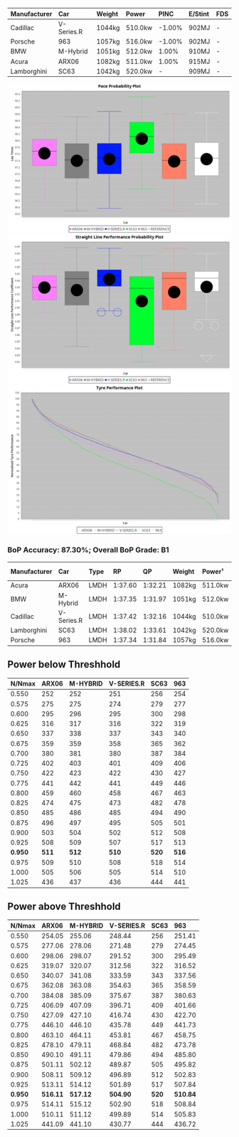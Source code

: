 | Manufacturer | Car        | Weight | Power   | PINC    | E/Stint | FDS     |
|:-|:-|:-|:-|:-|:-|:-|
| Cadillac     | V-Series.R | 1044kg | 510.0kw | -1.00%  | 902MJ   |    -    |
| Porsche      | 963        | 1057kg | 516.0kw | -1.00%  | 902MJ   |    -    |
| BMW          | M-Hybrid   | 1051kg | 512.0kw | 1.00%   | 910MJ   |    -    |
| Acura        | ARX06      | 1082kg | 511.0kw | 1.00%   | 915MJ   |    -    |
| Lamborghini  | SC63       | 1042kg | 520.0kw |    -    | 909MJ   |    -    |

![PACECHART](./IMG/ACOMETHOD.png)
![STRAIGHTLINEPERFORMANCECHART](./IMG/ACOMETHOD_sp.png)
![TYREPERFORMANCECHART](./IMG/ACOMETHOD_tw.png)

### BoP Accuracy: 87.30%; Overall BoP Grade: B1
| Manufacturer | Car        | Type | RP      | QP      | Weight | Power¹  | Threshhold | PINC    | Power²   | E/Stint | AVG Vmax  | FDS     | RDLC | L/Stint | BOP-Grade | Model Accuracy | Model Points | Match% | SimDiff |
|:-|:-|:-|:-|:-|:-|:-|:-|:-|:-|:-|:-|:-|:-|:-|:-|:-|:-|:-|:-|
| Acura        | ARX06      | LMDH | 1:37.60 | 1:32.21 | 1082kg | 511.0kw | 210.0kph   | 1.00%   | 516.10kw |  915MJ  | 307.11kph |    -    | 0.99 | 29      | +B2       | 100.00%        | 996          | 81.11% | -0.02   |
| BMW          | M-Hybrid   | LMDH | 1:37.35 | 1:31.97 | 1051kg | 512.0kw | 210.0kph   | 1.00%   | 517.10kw |  910MJ  | 308.20kph |    -    | 1.02 | 29      | -A2       | 100.00%        | 3339         | 91.05% | +0.34   |
| Cadillac     | V-Series.R | LMDH | 1:37.42 | 1:32.16 | 1044kg | 510.0kw | 210.0kph   | -1.00%  | 504.90kw |  902MJ  | 308.79kph |    -    | 1.03 | 29      | ~A1       | 99.56%         | 5841         | 97.54% | -0.19   |
| Lamborghini  | SC63       | LMDH | 1:38.02 | 1:33.61 | 1042kg | 520.0kw | 210.0kph   |    -    | 520.00kw |  909MJ  | 306.47kph |    -    | 1.06 | 30      | +C2       | 100.00%        | 784          | 72.95% | #       |
| Porsche      | 963        | LMDH | 1:37.34 | 1:31.84 | 1057kg | 516.0kw | 210.0kph   | -1.00%  | 510.80kw |  902MJ  | 307.08kph |    -    | 1.02 | 29      | -A2       | 98.39%         | 16118        | 93.88% | +0.08   |

## Power below Threshhold
| N/Nmax    | ARX06   | M-HYBRID | V-SERIES.R | SC63    | 963     |
|:-|:-|:-|:-|:-|:-|
|  0.550    |  252    |  252     |  251       |  256    |  254    |
|  0.575    |  275    |  275     |  274       |  279    |  277    |
|  0.600    |  295    |  296     |  295       |  300    |  298    |
|  0.625    |  316    |  317     |  316       |  322    |  319    |
|  0.650    |  337    |  338     |  337       |  343    |  340    |
|  0.675    |  359    |  359     |  358       |  365    |  362    |
|  0.700    |  380    |  381     |  380       |  387    |  384    |
|  0.725    |  402    |  403     |  401       |  409    |  406    |
|  0.750    |  422    |  423     |  422       |  430    |  427    |
|  0.775    |  441    |  442     |  441       |  449    |  446    |
|  0.800    |  459    |  460     |  458       |  467    |  463    |
|  0.825    |  474    |  475     |  473       |  482    |  478    |
|  0.850    |  485    |  486     |  485       |  494    |  490    |
|  0.875    |  496    |  497     |  495       |  505    |  501    |
|  0.900    |  503    |  504     |  502       |  512    |  508    |
|  0.925    |  508    |  509     |  507       |  517    |  513    |
| **0.950** | **511** | **512**  | **510**    | **520** | **516** |
|  0.975    |  509    |  510     |  508       |  518    |  514    |
|  1.000    |  505    |  506     |  505       |  514    |  510    |
|  1.025    |  436    |  437     |  436       |  444    |  441    |

## Power above Threshhold
| N/Nmax    | ARX06      | M-HYBRID   | V-SERIES.R | SC63    | 963        |
|:-|:-|:-|:-|:-|:-|
|  0.550    |  254.05    |  255.06    |  248.44    |  256    |  251.41    |
|  0.575    |  277.06    |  278.06    |  271.48    |  279    |  274.45    |
|  0.600    |  298.06    |  298.07    |  291.52    |  300    |  295.49    |
|  0.625    |  319.07    |  320.07    |  312.56    |  322    |  316.52    |
|  0.650    |  340.07    |  341.08    |  333.59    |  343    |  337.56    |
|  0.675    |  362.08    |  363.08    |  354.63    |  365    |  358.59    |
|  0.700    |  384.08    |  385.09    |  375.67    |  387    |  380.63    |
|  0.725    |  406.09    |  407.09    |  396.71    |  409    |  401.66    |
|  0.750    |  427.09    |  427.10    |  416.74    |  430    |  422.70    |
|  0.775    |  446.10    |  446.10    |  435.78    |  449    |  441.73    |
|  0.800    |  463.10    |  464.11    |  453.81    |  467    |  458.75    |
|  0.825    |  478.10    |  479.11    |  468.84    |  482    |  473.78    |
|  0.850    |  490.10    |  491.11    |  479.86    |  494    |  485.80    |
|  0.875    |  501.11    |  502.12    |  489.87    |  505    |  495.82    |
|  0.900    |  508.11    |  509.12    |  496.89    |  512    |  502.83    |
|  0.925    |  513.11    |  514.12    |  501.89    |  517    |  507.84    |
| **0.950** | **516.11** | **517.12** | **504.90** | **520** | **510.84** |
|  0.975    |  514.11    |  515.12    |  502.90    |  518    |  508.84    |
|  1.000    |  510.11    |  511.12    |  499.89    |  514    |  505.83    |
|  1.025    |  441.09    |  441.10    |  430.77    |  444    |  436.72    |
